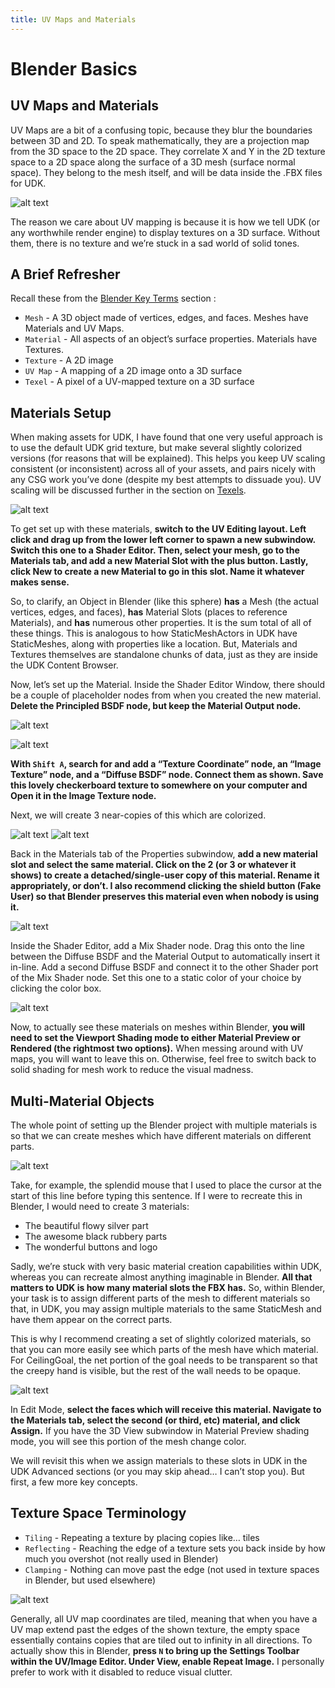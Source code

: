 ```yaml
---
title: UV Maps and Materials
---
```

# Blender Basics

## UV Maps and Materials

UV Maps are a bit of a confusing topic, because they blur the boundaries between 3D and 2D. To speak mathematically, they are a projection map from the 3D space to the 2D space. They correlate X and Y in the 2D texture space to a 2D space along the surface of a 3D mesh (surface normal space). They belong to the mesh itself, and will be data inside the .FBX files for UDK.

![alt text](/images/Blender/basics/image7.png "(u,v) = (0.5 + atan2(dx,dz)/2π, 0.5-asin2(dy)/π) . This will be on the test.")

The reason we care about UV mapping is because it is how we tell UDK (or any worthwhile render engine) to display textures on a 3D surface. Without them, there is no texture and we’re stuck in a sad world of solid tones.

## A Brief Refresher

Recall these from the [Blender Key Terms](02_intro.md#key-terms) section :

* `Mesh` - A 3D object made of vertices, edges, and faces. Meshes have Materials and UV Maps.
* `Material` - All aspects of an object’s surface properties. Materials have Textures.
* `Texture` - A 2D image
* `UV Map` - A mapping of a 2D image onto a 3D surface
* `Texel` - A pixel of a UV-mapped texture on a 3D surface

## Materials Setup

When making assets for UDK, I have found that one very useful approach is to use the default UDK grid texture, but make several slightly colorized versions (for reasons that will be explained). This helps you keep UV scaling consistent (or inconsistent) across all of your assets, and pairs nicely with any CSG work you’ve done (despite my best attempts to dissuade you). UV scaling will be discussed further in the section on [Texels](08_resolution.md).

![alt text](/images/Blender/basics/image137.png "I heard you like subwindows")

To get set up with these materials, **switch to the UV Editing layout. Left click and drag up from the lower left corner to spawn a new subwindow. Switch this one to a Shader Editor. Then, select your mesh, go to the Materials tab, and add a new Material Slot with the plus button. Lastly, click New to create a new Material to go in this slot. Name it whatever makes sense.**

So, to clarify, an Object in Blender (like this sphere) **has** a Mesh (the actual vertices, edges, and faces), **has** Material Slots (places to reference Materials), and **has** numerous other properties. It is the sum total of all of these things. This is analogous to how StaticMeshActors in UDK have StaticMeshes, along with properties like a location. But, Materials and Textures themselves are standalone chunks of data, just as they are inside the UDK Content Browser.

Now, let’s set up the Material. Inside the Shader Editor Window, there should be a couple of placeholder nodes from when you created the new material. **Delete the Principled BSDF node, but keep the Material Output node.**

![alt text](/images/Blender/basics/image42.png "The glorious UDK placeholder material, in full Technicolor")

![alt text](/images/Blender/basics/image244.png)

**With `Shift A`, search for and add a “Texture Coordinate” node, an “Image Texture” node, and a “Diffuse BSDF” node. Connect them as shown. Save this lovely checkerboard texture to somewhere on your computer and Open it in the Image Texture node.**

Next, we will create 3 near-copies of this which are colorized.

![alt text](/images/Blender/basics/image64.png "Playing the slots")
![alt text](/images/Blender/basics/image56.png "There are single-users in your area who want to chat")

Back in the Materials tab of the Properties subwindow, **add a new material slot and select the same material. Click on the 2 (or 3 or whatever it shows) to create a detached/single-user copy of this material. Rename it appropriately, or don’t. I also recommend clicking the shield button (Fake User) so that Blender preserves this material even when nobody is using it.**

![alt text](/images/Blender/basics/image253.png "UDK default grid, c. 2020, colorized")

Inside the Shader Editor, add a Mix Shader node. Drag this onto the line between the Diffuse BSDF and the Material Output to automatically insert it in-line. Add a second Diffuse BSDF and connect it to the other Shader port of the Mix Shader node. Set this one to a static color of your choice by clicking the color box.

![alt text](/images/Blender/basics/image189.png "It do be lookin like a snack doe")

Now, to actually see these materials on meshes within Blender, **you will need to set the Viewport Shading mode to either Material Preview or Rendered (the rightmost two options).** When messing around with UV maps, you will want to leave this on. Otherwise, feel free to switch back to solid shading for mesh work to reduce the visual madness.

## Multi-Material Objects

The whole point of setting up the Blender project with multiple materials is so that we can create meshes which have different materials on different parts.

![alt text](/images/Blender/basics/image92.png "RIP Mousey, May 13, 2011 - Oct 17, 2020")

Take, for example, the splendid mouse that I used to place the cursor at the start of this line before typing this sentence. If I were to recreate this in Blender, I would need to create 3 materials:

* The beautiful flowy silver part
* The awesome black rubbery parts
* The wonderful buttons and logo

Sadly, we’re stuck with very basic material creation capabilities within UDK, whereas you can recreate almost anything imaginable in Blender. **All that matters to UDK is how many material slots the FBX has.** So, within Blender, your task is to assign different parts of the mesh to different materials so that, in UDK, you may assign multiple materials to the same StaticMesh and have them appear on the correct parts.

This is why I recommend creating a set of slightly colorized materials, so that you can more easily see which parts of the mesh have which material. For CeilingGoal, the net portion of the goal needs to be transparent so that the creepy hand is visible, but the rest of the wall needs to be opaque.

![alt text](/images/Blender/basics/image144.png "The assignment")

In Edit Mode, **select the faces which will receive this material. Navigate to the Materials tab, select the second (or third, etc) material, and click Assign.** If you have the 3D View subwindow in Material Preview shading mode, you will see this portion of the mesh change color.

We will revisit this when we assign materials to these slots in UDK in the UDK Advanced sections (or you may skip ahead… I can’t stop you). But first, a few more key concepts.

## Texture Space Terminology

* `Tiling` - Repeating a texture by placing copies like… tiles
* `Reflecting` - Reaching the edge of a texture sets you back inside by how much you overshot (not really used in Blender)
* `Clamping` - Nothing can move past the edge (not used in texture spaces in Blender, but used elsewhere)

![alt text](/images/Blender/basics/image12.png "To infinity… and beyond?")

Generally, all UV map coordinates are tiled, meaning that when you have a UV map extend past the edges of the shown texture, the empty space essentially contains copies that are tiled out to infinity in all directions. To actually show this in Blender, **press `N` to bring up the Settings Toolbar within the UV/Image Editor. Under View, enable Repeat Image.** I personally prefer to work with it disabled to reduce visual clutter.
